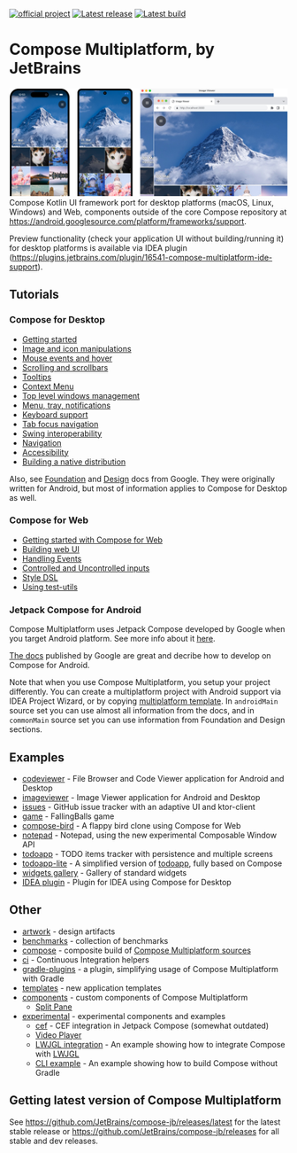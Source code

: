 [![official project](http://jb.gg/badges/official.svg)](https://confluence.jetbrains.com/display/ALL/JetBrains+on+GitHub)
[![Latest release](https://img.shields.io/github/v/release/JetBrains/compose-jb?color=brightgreen&label=latest%20release)](https://github.com/JetBrains/compose-jb/releases/latest)
[![Latest build](https://img.shields.io/github/v/release/JetBrains/compose-jb?color=orange&include_prereleases&label=latest%20build)](https://github.com/JetBrains/compose-jb/releases)

# Compose Multiplatform, by JetBrains
![](artwork/readme/apps.png)
Compose Kotlin UI framework port for desktop platforms (macOS, Linux, Windows) and Web, components outside of the core Compose repository
at https://android.googlesource.com/platform/frameworks/support.

Preview functionality (check your application UI without building/running it) for desktop platforms is available via IDEA plugin (https://plugins.jetbrains.com/plugin/16541-compose-multiplatform-ide-support).

## Tutorials
### Compose for Desktop
* [Getting started](tutorials/Getting_Started)
* [Image and icon manipulations](tutorials/Image_And_Icons_Manipulations)
* [Mouse events and hover](tutorials/Mouse_Events)
* [Scrolling and scrollbars](tutorials/Desktop_Components#scrollbars)
* [Tooltips](tutorials/Desktop_Components#tooltips)
* [Context Menu](tutorials/Context_Menu/README.md)
* [Top level windows management](tutorials/Window_API_new)
* [Menu, tray, notifications](tutorials/Tray_Notifications_MenuBar_new)
* [Keyboard support](tutorials/Keyboard)
* [Tab focus navigation](tutorials/Tab_Navigation)
* [Swing interoperability](tutorials/Swing_Integration)
* [Navigation](tutorials/Navigation)
* [Accessibility](https://github.com/JetBrains/compose-jb/tree/master/tutorials/Accessibility)
* [Building a native distribution](tutorials/Native_distributions_and_local_execution)

Also, see [Foundation](https://developer.android.com/jetpack/compose/documentation#core) and [Design](https://developer.android.com/jetpack/compose/documentation#design) docs from Google. They were originally written for Android, but most of information applies to Compose for Desktop as well.

### Compose for Web
* [Getting started with Compose for Web](tutorials/Web/Getting_Started) 
* [Building web UI](tutorials/Web/Building_UI)
* [Handling Events](tutorials/Web/Events_Handling)
* [Controlled and Uncontrolled inputs](tutorials/Web/Controlled_Uncontrolled_Inputs)
* [Style DSL](tutorials/Web/Style_Dsl)
* [Using test-utils](tutorials/Web/Using_Test_Utils)

### Jetpack Compose for Android
Compose Multiplatform uses Jetpack Compose developed by Google when you target Android platform. See more info about it [here](tutorials/Development_for_Android).

[The docs](https://developer.android.com/jetpack/compose/documentation) published by Google are great and decribe how to develop on Compose for Android.

Note that when you use Compose Multiplatform, you setup your project differently. You can create a multiplatform project with Android support via IDEA Project Wizard, or by copying [multiplatform template](https://github.com/JetBrains/compose-jb/tree/master/templates/multiplatform-template). In `androidMain` source set you can use almost all information from the docs, and in `commonMain` source set you can use information from Foundation and Design sections.

## Examples
   * [codeviewer](examples/codeviewer) - File Browser and Code Viewer application for Android and Desktop
   * [imageviewer](examples/imageviewer) - Image Viewer application for Android and Desktop
   * [issues](examples/issues) - GitHub issue tracker with an adaptive UI and ktor-client
   * [game](examples/falling-balls) - FallingBalls game
   * [compose-bird](examples/web-compose-bird) - A flappy bird clone using Compose for Web
   * [notepad](examples/notepad) - Notepad, using the new experimental Composable Window API
   * [todoapp](examples/todoapp) - TODO items tracker with persistence and multiple screens
   * [todoapp-lite](examples/todoapp-lite) - A simplified version of [todoapp](examples/todoapp), fully based on Compose
   * [widgets gallery](examples/widgets-gallery) - Gallery of standard widgets
   * [IDEA plugin](examples/intellij-plugin) - Plugin for IDEA using Compose for Desktop

## Other ##
* [artwork](artwork) - design artifacts
* [benchmarks](benchmarks) - collection of benchmarks
* [compose](compose) - composite build of [Compose Multiplatform sources](https://github.com/JetBrains/androidx)
* [ci](ci) - Continuous Integration helpers
* [gradle-plugins](gradle-plugins) - a plugin, simplifying usage of Compose Multiplatform with Gradle
* [templates](templates) - new application templates
* [components](components) - custom components of Compose Multiplatform
   * [Split Pane](components/SplitPane)
* [experimental](experimental) - experimental components and examples
   * [cef](experimental/cef) - CEF integration in Jetpack Compose (somewhat outdated)
   * [Video Player](experimental/components/VideoPlayer)
   * [LWJGL integration](experimental/lwjgl-integration) - An example showing how to integrate Compose with [LWJGL](https://www.lwjgl.org)
   * [CLI example](experimental/build_from_cli) - An example showing how to build Compose without Gradle
       
## Getting latest version of Compose Multiplatform ##

See https://github.com/JetBrains/compose-jb/releases/latest for the latest stable release or https://github.com/JetBrains/compose-jb/releases for all stable and dev releases.
